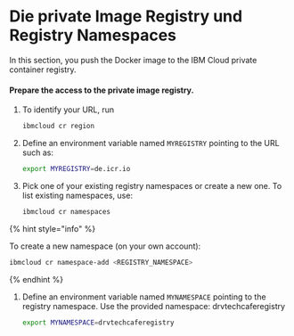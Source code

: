 # Die private Image Registry und Registry Namespaces

In this section, you push the Docker image to the IBM Cloud private container registry.

#### Prepare the access to the private image registry.

1. To identify your  URL, run

   ```bash
   ibmcloud cr region
   ```

2. Define an environment variable named `MYREGISTRY` pointing to the URL such as:

   ```bash
   export MYREGISTRY=de.icr.io
   ```

3. Pick one of your existing registry namespaces or create a new one. To list existing namespaces, use:

   ```bash
   ibmcloud cr namespaces
   ```

{% hint style="info" %}


To create a new namespace \(on your own account\):

```bash
ibmcloud cr namespace-add <REGISTRY_NAMESPACE>
```
{% endhint %}

1. Define an environment variable named `MYNAMESPACE` pointing to the registry namespace. Use the provided namespace: drvtechcaferegistry

   ```bash
   export MYNAMESPACE=drvtechcaferegistry
   ```

